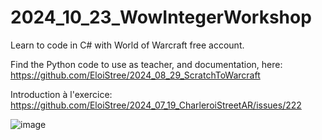 # 2024_10_23_WowIntegerWorkshop

Learn to code in C# with World of Warcraft free account.

Find the Python code to use as teacher, and documentation, here:  https://github.com/EloiStree/2024_08_29_ScratchToWarcraft

Introduction à l'exercice:
https://github.com/EloiStree/2024_07_19_CharleroiStreetAR/issues/222

![image](https://github.com/user-attachments/assets/9f8bf6e0-913f-45a0-9a57-a6062492be1e)
